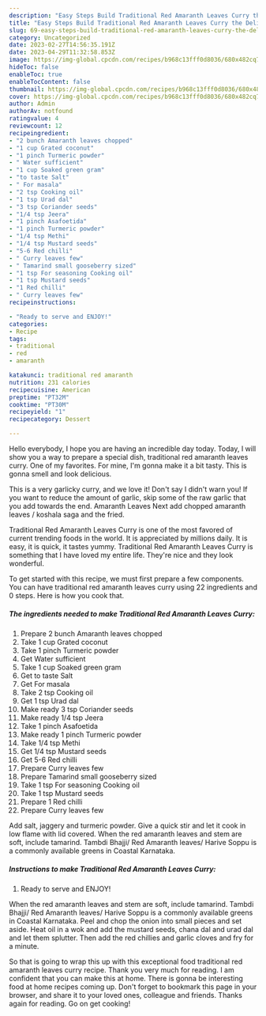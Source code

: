 ```yaml
---
description: "Easy Steps Build Traditional Red Amaranth Leaves Curry the Delicious"
title: "Easy Steps Build Traditional Red Amaranth Leaves Curry the Delicious"
slug: 69-easy-steps-build-traditional-red-amaranth-leaves-curry-the-delicious
category: Uncategorized
date: 2023-02-27T14:56:35.191Z
date: 2023-04-29T11:32:58.853Z
image: https://img-global.cpcdn.com/recipes/b968c13fff0d8036/680x482cq70/traditional-red-amaranth-leaves-curry-recipe-main-photo.jpg
hideToc: false
enableToc: true
enableTocContent: false
thumbnail: https://img-global.cpcdn.com/recipes/b968c13fff0d8036/680x482cq70/traditional-red-amaranth-leaves-curry-recipe-main-photo.jpg
cover: https://img-global.cpcdn.com/recipes/b968c13fff0d8036/680x482cq70/traditional-red-amaranth-leaves-curry-recipe-main-photo.jpg
author: Admin
authorAv: notfound
ratingvalue: 4
reviewcount: 12
recipeingredient:
- "2 bunch Amaranth leaves chopped"
- "1 cup Grated coconut"
- "1 pinch Turmeric powder"
- " Water sufficient"
- "1 cup Soaked green gram"
- "to taste Salt"
- " For masala"
- "2 tsp Cooking oil"
- "1 tsp Urad dal"
- "3 tsp Coriander seeds"
- "1/4 tsp Jeera"
- "1 pinch Asafoetida"
- "1 pinch Turmeric powder"
- "1/4 tsp Methi"
- "1/4 tsp Mustard seeds"
- "5-6 Red chilli"
- " Curry leaves few"
- " Tamarind small gooseberry sized"
- "1 tsp For seasoning Cooking oil"
- "1 tsp Mustard seeds"
- "1 Red chilli"
- " Curry leaves few"
recipeinstructions:

- "Ready to serve and ENJOY!"
categories:
- Recipe
tags:
- traditional
- red
- amaranth

katakunci: traditional red amaranth 
nutrition: 231 calories
recipecuisine: American
preptime: "PT32M"
cooktime: "PT30M"
recipeyield: "1"
recipecategory: Dessert

---
```



Hello everybody, I hope you are having an incredible day today. Today, I will show you a way to prepare a special dish, traditional red amaranth leaves curry. One of my favorites. For mine, I'm gonna make it a bit tasty. This is gonna smell and look delicious.

This is a very garlicky curry, and we love it! Don&#39;t say I didn&#39;t warn you! If you want to reduce the amount of garlic, skip some of the raw garlic that you add towards the end. Amaranth Leaves Next add chopped amaranth leaves / koshala saga and the fried.

Traditional Red Amaranth Leaves Curry is one of the most favored of current trending foods in the world. It is appreciated by millions daily. It is easy, it is quick, it tastes yummy. Traditional Red Amaranth Leaves Curry is something that I have loved my entire life. They're nice and they look wonderful.


To get started with this recipe, we must first prepare a few components. You can have traditional red amaranth leaves curry using 22 ingredients and 0 steps. Here is how you cook that.

<!--inarticleads1-->

##### The ingredients needed to make Traditional Red Amaranth Leaves Curry:

1. Prepare 2 bunch Amaranth leaves chopped
1. Take 1 cup Grated coconut
1. Take 1 pinch Turmeric powder
1. Get  Water sufficient
1. Take 1 cup Soaked green gram
1. Get to taste Salt
1. Get  For masala
1. Take 2 tsp Cooking oil
1. Get 1 tsp Urad dal
1. Make ready 3 tsp Coriander seeds
1. Make ready 1/4 tsp Jeera
1. Take 1 pinch Asafoetida
1. Make ready 1 pinch Turmeric powder
1. Take 1/4 tsp Methi
1. Get 1/4 tsp Mustard seeds
1. Get 5-6 Red chilli
1. Prepare  Curry leaves few
1. Prepare  Tamarind small gooseberry sized
1. Take 1 tsp For seasoning Cooking oil
1. Take 1 tsp Mustard seeds
1. Prepare 1 Red chilli
1. Prepare  Curry leaves few


Add salt, jaggery and turmeric powder. Give a quick stir and let it cook in low flame with lid covered. When the red amaranth leaves and stem are soft, include tamarind. Tambdi Bhajji/ Red Amaranth leaves/ Harive Soppu is a commonly available greens in Coastal Karnataka. 

<!--inarticleads2-->

##### Instructions to make Traditional Red Amaranth Leaves Curry:


1. Ready to serve and ENJOY!

When the red amaranth leaves and stem are soft, include tamarind. Tambdi Bhajji/ Red Amaranth leaves/ Harive Soppu is a commonly available greens in Coastal Karnataka. Peel and chop the onion into small pieces and set aside. Heat oil in a wok and add the mustard seeds, chana dal and urad dal and let them splutter. Then add the red chillies and garlic cloves and fry for a minute. 

So that is going to wrap this up with this exceptional food traditional red amaranth leaves curry recipe. Thank you very much for reading. I am confident that you can make this at home. There is gonna be interesting food at home recipes coming up. Don't forget to bookmark this page in your browser, and share it to your loved ones, colleague and friends. Thanks again for reading. Go on get cooking!
